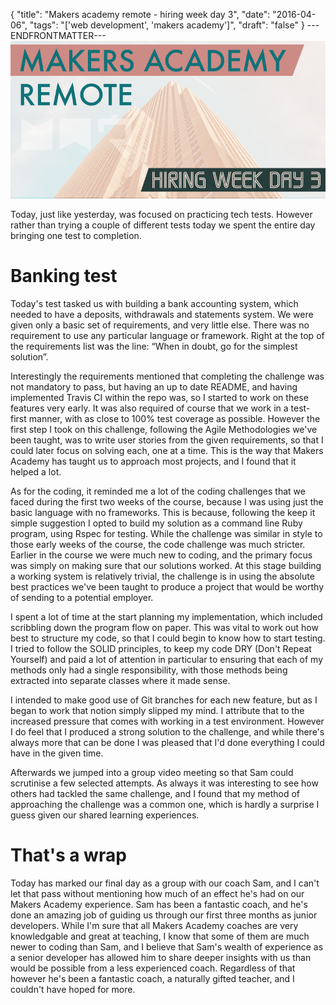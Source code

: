 {
  "title": "Makers academy remote - hiring week day 3",
  "date": "2016-04-06",
  "tags": "['web development', 'makers academy']",
  "draft": "false"
}
---ENDFRONTMATTER---
![Makers Academy remote hiring week day 3](media/makers-academy-remote-hiring-week-day-3-header.png "Makers Academy remote hiring week day 3")

Today, just like yesterday, was focused on practicing tech tests. However rather than trying a couple of different tests today we spent the entire day bringing one test to completion.

# Banking test

Today's test tasked us with building a bank accounting system, which needed to have a deposits, withdrawals and statements system. We were given only a basic set of requirements, and very little else. There was no requirement to use any particular language or framework. Right at the top of the requirements list was the line: “When in doubt, go for the simplest solution”.

Interestingly the requirements mentioned that completing the challenge was not mandatory to pass, but having an up to date README, and having implemented Travis CI within the repo was, so I started to work on these features very early. It was also required of course that we work in a test-first manner, with as close to 100% test coverage as possible. However the first step I took on this challenge, following the Agile Methodologies we've been taught, was to write user stories from the given requirements, so that I could later focus on solving each, one at a time. This is the way that Makers Academy has taught us to approach most projects, and I found that it helped a lot.

As for the coding, it reminded me a lot of the coding challenges that we faced during the first two weeks of the course, because I was using just the basic language with no frameworks. This is because, following the keep it simple suggestion I opted to build my solution as a command line Ruby program, using Rspec for testing. While the challenge was similar in style to those early weeks of the course, the code challenge was much stricter. Earlier in the course we were much new to coding, and the primary focus was simply on making sure that our solutions worked. At this stage building a working system is relatively trivial, the challenge is in using the absolute best practices we've been taught to produce a project that would be worthy of sending to a potential employer.

I spent a lot of time at the start planning my implementation, which included scribbling down the program flow on paper. This was vital to work out how best to structure my code, so that I could begin to know how to start testing. I tried to follow the SOLID principles, to keep my code DRY (Don't Repeat Yourself) and paid a lot of attention in particular to ensuring that each of my methods only had a single responsibility, with those methods being extracted into separate classes where it made sense.

I intended to make good use of Git branches for each new feature, but as I began to work that notion simply slipped my mind. I attribute that to the increased pressure that comes with working in a test environment. However I do feel that I produced a strong solution to the challenge, and while there's always more that can be done I was pleased that I'd done everything I could have in the given time.

Afterwards we jumped into a group video meeting so that Sam could scrutinise a few selected attempts. As always it was interesting to see how others had tackled the same challenge, and I found that my method of approaching the challenge was a common one, which is hardly a surprise I guess given our shared learning experiences.

# That's a wrap

Today has marked our final day as a group with our coach Sam, and I can't let that pass without mentioning how much of an effect he's had on our Makers Academy experience. Sam has been a fantastic coach, and he's done an amazing job of guiding us through our first three months as junior developers. While I'm sure that all Makers Academy coaches are very knowledgable and great at teaching, I know that some of them are much newer to coding than Sam, and I believe that Sam's wealth of experience as a senior developer has allowed him to share deeper insights with us than would be possible from a less experienced coach. Regardless of that however he's been a fantastic coach, a naturally gifted teacher, and I couldn't have hoped for more.